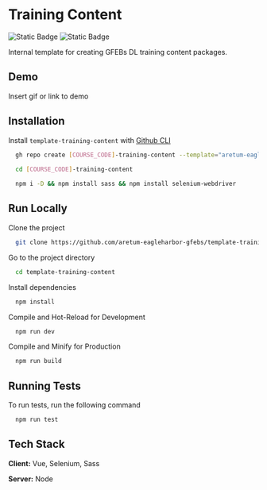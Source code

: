 
# Training Content
![Static Badge](https://img.shields.io/badge/template-%23fcc603?style=for-the-badge&labelColor=%23fcc603) ![Static Badge](https://img.shields.io/badge/gfebs-%23737373?style=for-the-badge&labelColor=%23fcc603)


Internal template for creating GFEBs DL training content packages.


## Demo

Insert gif or link to demo


## Installation

Install `template-training-content` with [Github CLI](https://cli.github.com/)

```bash
  gh repo create [COURSE_CODE]-training-content --template="aretum-eagleharbor-gfebs/template-training-content"
  
  cd [COURSE_CODE]-training-content

  npm i -D && npm install sass && npm install selenium-webdriver
```

## Run Locally

Clone the project

```bash
  git clone https://github.com/aretum-eagleharbor-gfebs/template-training-content.git
```

Go to the project directory

```bash
  cd template-training-content
```

Install dependencies

```bash
  npm install
```

Compile and Hot-Reload for Development

```bash
  npm run dev
```

Compile and Minify for Production

```bash
  npm run build
```


## Running Tests

To run tests, run the following command

```bash
  npm run test
```


## Tech Stack

**Client:** Vue, Selenium, Sass

**Server:** Node

